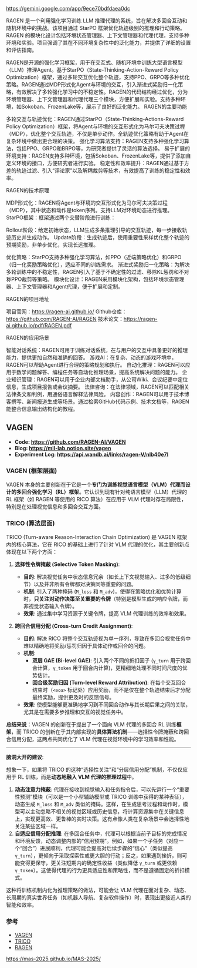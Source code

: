 
<https://gemini.google.com/app/9ece70bdfdaea0dc>

RAGEN 是一个利用强化学习训练 LLM 推理代理的系统，旨在解决多回合互动和随机环境中的挑战。该项目通过 StarPO 框架优化轨迹级别的推理和行动策略。RAGEN 的模块化设计包括环境状态管理器、上下文管理器和代理代理，支持多种环境和实验。项目强调了其在不同环境复杂性中的泛化能力，并提供了详细的设置和评估指南。

RAGEN是开源的强化学习框架，用于在交互式、随机环境中训练大型语言模型（LLM）推理Agent。基于StarPO（State-Thinking-Action-Reward Policy Optimization）框架，通过多轮交互优化整个轨迹，支持PPO、GRPO等多种优化策略。RAGEN通过MDP形式化Agent与环境的交互，引入渐进式奖励归一化策略，有效解决了多轮强化学习中的不稳定性。RAGEN的代码结构经过优化，分为环境管理器、上下文管理器和代理代理三个模块，方便扩展和实验。支持多种环境，如Sokoban、FrozenLake等，展示了良好的泛化能力。
RAGEN的主要功能

多轮交互与轨迹优化：RAGEN通过StarPO（State-Thinking-Actions-Reward Policy Optimization）框架，将Agent与环境的交互形式化为马尔可夫决策过程（MDP），优化整个交互轨迹，不仅是单步动作。全轨迹优化策略有助于Agent在复杂环境中做出更合理的决策。
强化学习算法支持：RAGEN支持多种强化学习算法，包括PPO、GRPO和BRPO等，为研究者提供了灵活的算法选择。
易于扩展的环境支持：RAGEN支持多种环境，包括Sokoban、FrozenLake等，提供了添加自定义环境的接口，方便研究者进行实验。
稳定性和效率提升：RAGEN通过基于方差的轨迹过滤、引入“评论家”以及解耦裁剪等技术，有效提高了训练的稳定性和效率。

RAGEN的技术原理

MDP形式化：RAGEN将Agent与环境的交互形式化为马尔可夫决策过程（MDP），其中状态和动作是token序列。支持LLM对环境动态进行推理。
StarPO框架：框架通过两个交替阶段进行训练：

Rollout阶段：给定初始状态，LLM生成多条推理引导的交互轨迹，每一步接收轨迹历史并生成动作。
Update阶段：生成轨迹后，使用重要性采样优化整个轨迹的预期奖励，非单步优化，实现长远推理。

优化策略：StarPO支持多种强化学习算法，如PPO（近端策略优化）和GRPO（归一化奖励策略优化），适应不同的训练需求。
渐进式奖励归一化策略：为解决多轮训练中的不稳定性，RAGEN引入了基于不确定性的过滤、移除KL惩罚和不对称PPO裁剪等策略。
模块化设计：RAGEN采用模块化架构，包括环境状态管理器、上下文管理器和Agent代理，便于扩展和定制。

RAGEN的项目地址

项目官网：<https://ragen-ai.github.io/>
Github仓库：<https://github.com/RAGEN-AI/RAGEN>
技术论文：<https://ragen-ai.github.io/pdf/RAGEN.pdf>

RAGEN的应用场景

智能对话系统：RAGEN可用于训练对话系统，在与用户的交互中具备更好的推理能力，提供更加自然和准确的回答。
游戏AI：在复杂、动态的游戏环境中，RAGEN可以帮助Agent进行合理的策略规划和执行。
自动化推理：RAGEN可以应用于数学问题解答、编程任务等自动化推理场景，提高系统解决问题的能力。
企业知识管理：RAGEN可以用于企业内部文档助手，从公司Wiki、会议纪要中定位信息，生成项目报告或会议摘要。
法律咨询：在法律领域，RAGEN可以匹配相关法律条文和判例，用通俗语言解释法律风险。
内容创作：RAGEN可以用于技术博客撰写、新闻报道生成等场景。通过检索GitHub代码示例、技术文档等，RAGEN能整合信息输出结构化的教程。

## VAGEN

- **Code: <https://github.com/RAGEN-AI/VAGEN>**
- **Blog: <https://mll-lab.notion.site/vagen>**
- **Experiment Log: <https://api.wandb.ai/links/ragen-V/nlb40e7l>**

### VAGEN (框架层面)

VAGEN 本身的主要创新在于它是一个**专门为训练视觉语言模型（VLM）代理而设计的多回合强化学习（RL）框架**。它认识到现有针对纯语言模型（LLM）代理的 RL 框架（如 RAGEN 等使用的 RICO 算法）在应用于 VLM 代理时存在局限性，特别是在处理视觉信息和多回合交互方面。

### TRICO (算法层面)

TRICO (Turn-aware Reason-Interaction Chain Optimization) 是 VAGEN 框架内的核心算法，它在 RICO 的基础上进行了针对 VLM 代理的优化，其主要创新点体现在以下两个方面：

1. **选择性令牌掩蔽 (Selective Token Masking)**:
    - **目的**: 解决视觉任务中状态信息冗余（如长上下文视觉输入、过多的低级细节）以及并非所有令牌都对决策同等重要的问题。
    - **机制**: 引入了两种掩码 (`M_loss` 和 `M_adv`)，使得在策略优化和优势计算时，**只关注对动作决策至关重要的令牌**（特别是模型生成的响应令牌，而非视觉状态输入令牌）。
    - **效果**: 通过集中学习资源于关键令牌，提高 VLM 代理训练的效率和效果。

2. **跨回合信用分配 (Cross-turn Credit Assignment)**:
    - **目的**: 解决 RICO 将整个交互轨迹视为单一序列，导致在多回合视觉任务中难以精确地将奖励/惩罚归因于具体动作或回合的问题。
    - **机制**:
        - **双层 GAE (Bi-level GAE)**: 引入两个不同的折扣因子 (`γ_turn` 用于跨回合计算，`γ_token` 用于回合内计算)，更精细地处理不同时间尺度的优势估计。
        - **回合级奖励归因 (Turn-level Reward Attribution)**: 在每个交互回合结束时（`<eoa>` 标记处）应用奖励，而不是仅在整个轨迹结束后才分配最终奖励，提供更及时的反馈信号。
    - **效果**: 使模型能够更准确地学习到不同回合动作与其长期后果之间的关联，尤其是在需要多步推理和交互的视觉任务中。

**总结来说**：VAGEN 的创新在于提出了一个面向 VLM 代理的多回合 RL 训练**框架**，而 TRICO 的创新在于其内部实现的**具体算法机制**——选择性令牌掩蔽和跨回合信用分配，这两点共同优化了 VLM 代理在视觉环境中的学习效率和性能。

---

**脑洞大开的建议**:

想象一下，如果将 TRICO 的这种“选择性关注”和“分层信用分配”机制，不仅仅应用于 RL 训练，而是**动态地融入 VLM 代理的推理过程**中。

1. **动态注意力掩蔽**: 代理在接收到视觉输入和任务指令后，可以先运行一个“重要性预测”模块（可以是一个小型辅助模型或 TRICO 训练中获得的某种表征），动态生成 `M_loss` 和 `M_adv` 类似的掩码。这样，在生成思考过程和动作时，模型可以主动忽略不相关的视觉区域或历史信息，将计算资源集中在关键信息上，实现更高效、更鲁棒的实时决策。这有点像人类在复杂场景中会选择性地关注某些区域一样。
2. **自适应信用分配推理**: 在多回合任务中，代理可以根据当前子目标的完成情况和环境反馈，动态调整内部的“信用预期”。例如，如果一个子任务（对应一个“回合”）进展顺利，代理可能会提高对后续步骤的“信心”（类似提高 `γ_turn`），更倾向于采取探索性或更大胆的行动；反之，如果遇到挫折，则可能变得更保守，更关注短期内的确定性收益（类似降低 `γ_turn` 或更依赖 `γ_token`）。这使得代理的行为更具适应性和策略性，而不是遵循固定的折扣模式。

这种将训练机制内化为推理策略的做法，可能会让 VLM 代理在面对复杂、动态、长周期的真实世界任务（如机器人导航、复杂软件操作）时，表现出更接近人类的智能和效率。

### 参考

- [VAGEN](https://mll-lab.notion.site/vagen)
- [TRICO](https://mll-lab.notion.site/TRICO-Turn-aware-Reason-Interaction-Chain-Optimization-10000000000000000000000000000000)
- [RAGEN](https://ragen-ai.github.io/)

<https://mas-2025.github.io/MAS-2025/>
